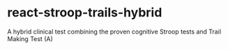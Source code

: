 # react-stroop-trails-hybrid
 A hybrid clinical test combining the proven cognitive Stroop tests and Trail Making Test (A)
